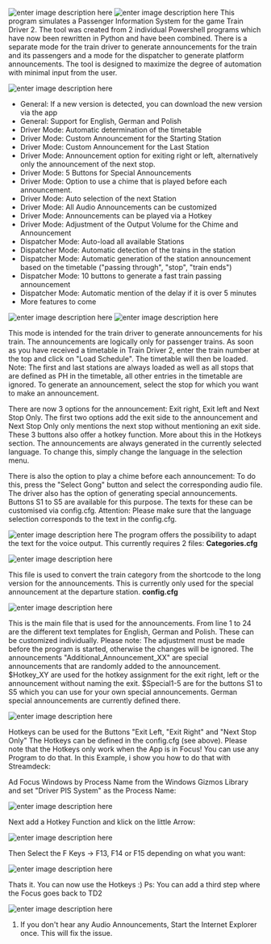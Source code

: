 
![enter image description here](https://cloud.furry.fm/index.php/apps/files_sharing/publicpreview/W9ejkj84sYZSnAy?file=&fileId=1093913&x=1926&y=1056&a=true)
![enter image description here](https://cloud.furry.fm/index.php/apps/files_sharing/publicpreview/a7Xkk97Ys8wALPi?file=&fileId=1093616&x=3844&y=1951&a=true)
This program simulates a Passenger Information System for the game Train Driver 2. The tool was created from 2 individual Powershell programs which have now been rewritten in Python and have been combined. There is a separate mode for the train driver to generate announcements for the train and its passengers and a mode for the dispatcher to generate platform announcements. The tool is designed to maximize the degree of automation with minimal input from the user. 

![enter image description here](https://cloud.furry.fm/index.php/apps/files_sharing/publicpreview/R7CXwYWC3wfx3wo?file=&fileId=1093632&x=3844&y=1951&a=true)

-  General: If a new version is detected, you can download the new version via the app
-  General: Support for English, German and Polish
-  Driver Mode: Automatic determination of the timetable
-  Driver Mode: Custom Announcement for the Starting Station
-  Driver Mode: Custom Announcement for the Last Station
-  Driver Mode: Announcement option for exiting right or left, alternatively only the announcement of the next stop.
-  Driver Mode: 5 Buttons for Special Announcements
-  Driver Mode: Option to use a chime that is played before each announcement.
-  Driver Mode: Auto selection of the next Station
-  Driver Mode: All Audio Announcements can be customized
-  Driver Mode: Announcements can be played via a Hotkey
-  Driver Mode: Adjustment of the Output Volume for the Chime and Announcement
-  Dispatcher Mode: Auto-load all available Stations
-  Dispatcher Mode: Automatic detection of the trains in the station
-  Dispatcher Mode: Automatic generation of the station announcement based on the timetable ("passing through", "stop", "train ends")
-  Dispatcher Mode: 10 buttons to generate a fast train passing announcement
-  Dispatcher Mode: Automatic mention of the delay if it is over 5 minutes
-  More features to come

![enter image description here](https://cloud.furry.fm/index.php/apps/files_sharing/publicpreview/XcZNswYxk8PgTnd?file=&fileId=1094001&x=1926&y=1056&a=true)
![enter image description here](https://cloud.furry.fm/index.php/apps/files_sharing/publicpreview/tZCD2s7BQxzZcTY?file=&fileId=1093590&x=1926&y=1056&a=true)

This mode is intended for the train driver to generate announcements for his train. The announcements are logically only for passenger trains. As soon as you have received a timetable in Train Driver 2, enter the train number at the top and click on "Load Schedule". The timetable will then be loaded. Note: The first and last stations are always loaded as well as all stops that are defined as PH in the timetable, all other entries in the timetable are ignored. To generate an announcement, select the stop for which you want to make an announcement.

There are now 3 options for the announcement: Exit right, Exit left and Next Stop Only. The first two options add the exit side to the announcement and Next Stop Only only mentions the next stop without mentioning an exit side. These 3 buttons also offer a hotkey function. More about this in the Hotkeys section. The announcements are always generated in the currently selected language. To change this, simply change the language in the selection menu.

There is also the option to play a chime before each announcement: To do this, press the "Select Gong" button and select the corresponding audio file.
The driver also has the option of generating special announcements. Buttons S1 to S5 are available for this purpose. The texts for these can be customised via config.cfg. Attention: Please make sure that the language selection corresponds to the text in the config.cfg.

![enter image description here](https://cloud.furry.fm/index.php/apps/files_sharing/publicpreview/foi59jd93yBnbjs?file=&fileId=1093648&x=3844&y=1951&a=true)
The program offers the possibility to adapt the text for the voice output. This currently requires 2 files:
**Categories.cfg**

![enter image description here](https://cloud.furry.fm/index.php/apps/files_sharing/publicpreview/ZgD7mCs6mkfzaRA?file=&fileId=1093589&x=3844&y=1951&a=true)

This file is used to convert the train category from the shortcode to the long version for the announcements. This is currently only used for the special announcement at the departure station.
**config.cfg**

![enter image description here](https://cloud.furry.fm/index.php/apps/files_sharing/publicpreview/BDzFz79a8FCAN4q?file=&fileId=1093591&x=3844&y=1951&a=true)

This is the main file that is used for the announcements. From line 1 to 24 are the different text templates for English, German and Polish. These can be customized individually. Please note: The adjustment must be made before the program is started, otherwise the changes will be ignored. 
The announcements "Additional_Announcement_XX" are special announcements that are randomly added to the announcement.
$Hotkey_XY are used for the hotkey assignment for the exit right, left or the announcement without naming the exit.
$Special1-5 are for the buttons S1 to S5 which you can use for your own special announcements. German special announcements are currently defined there.

![enter image description here](https://cloud.furry.fm/index.php/apps/files_sharing/publicpreview/8S7Xini4WtQ4cmF?file=&fileId=1093668&x=3844&y=1951&a=true)

Hotkeys can be used for the Buttons "Exit Left, "Exit Right" and "Next Stop Only" The Hotkeys can be defined in the config.cfg (see above). Please note that the Hotkeys only work when the App is in Focus! You can use any Program to do that. In this Example, i show you how to do that with Streamdeck:

Ad Focus Windows by Process Name from the Windows Gizmos Library  and set "Driver PIS System" as the Process Name:

![enter image description here](https://cloud.furry.fm/index.php/apps/files_sharing/publicpreview/mJ4eeW4x49TsBws?file=&fileId=1093522&x=1926&y=1057&a=true)

Next add a Hotkey Function and klick on the little Arrow:

![enter image description here](https://cloud.furry.fm/index.php/apps/files_sharing/publicpreview/z8DPpMFe4gxHnWo?file=&fileId=1093523&x=1926&y=1057&a=true)

Then Select the F Keys -> F13, F14 or F15 depending on what you want:

![enter image description here](https://cloud.furry.fm/index.php/apps/files_sharing/publicpreview/GNnr3CpqbD78CDL?file=&fileId=1093521&x=1926&y=1057&a=true)

Thats it. You can now use the Hotkeys :) Ps: You can add a third step where the Focus goes back to TD2

![enter image description here](https://cloud.furry.fm/index.php/apps/files_sharing/publicpreview/D5fi2oJJdH9yaHj?file=&fileId=1093667&x=3844&y=1951&a=true)

1. If you don't hear any Audio Announcements, Start the Internet Explorer once. This will fix the issue.
